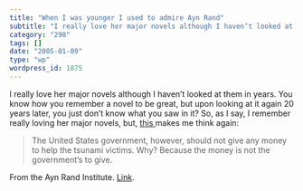 ```yaml
---
title: "When I was younger I used to admire Ayn Rand"
subtitle: "I really love her major novels although I haven’t looked at them in years. You know how you remember..."
category: "298"
tags: []
date: "2005-01-09"
type: "wp"
wordpress_id: 1875
---
```

I really love her major novels although I haven’t looked at them in years. You know how you remember a novel to be great, but upon looking at it again 20 years later, you just don’t know what you saw in it? 
So, as I say, I remember really loving her major novels, but, [this ](http://www.aynrand.org/site/News2?page=NewsArticle&id=10688&news_iv_ctrl=1021)makes me think again:

> The United States government, however, should not give any money to help the tsunami victims. Why? Because the money is not the government’s to give.

From the Ayn Rand Institute. [Link](http://www.aynrand.org/site/News2?page=NewsArticle&id=10688&news_iv_ctrl=1021).